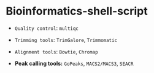 # Bioinformatics-shell-script

- `Quality control`: `multiqc`

- `Trimming tools`: `TrimGalore`, `Trimmomatic`
  
- `Alignment tools`: `Bowtie`, `Chromap`
  
- **Peak calling tools:** `GoPeaks`, `MACS2/MACS3`, `SEACR`

